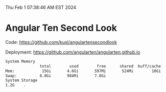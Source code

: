 Thu Feb  1 07:38:46 AM EST 2024

# Angular Ten Second Look

Code: https://github.com/kusl/angulartensecondlook

Deployment: https://github.com/angularten/angularten.github.io

```bash
System Memory
               total        used        free      shared  buff/cache   available
Mem:            15Gi       4.6Gi       597Mi       524Mi        10Gi        10Gi
Swap:          8.0Gi       984Mi       7.0Gi
System Storage
1.2G	.
